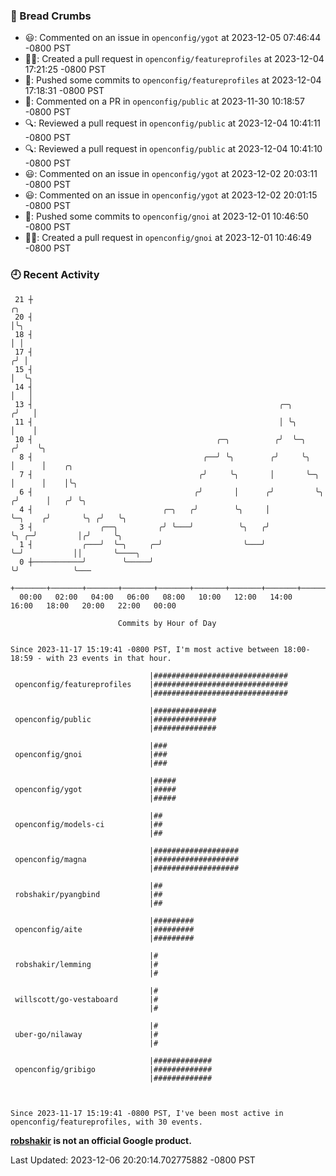 ### 🍞 Bread Crumbs

 * 😃: Commented on an issue in `openconfig/ygot` at 2023-12-05 07:46:44 -0800 PST
 * ✍🏼: Created a pull request in `openconfig/featureprofiles` at 2023-12-04 17:21:25 -0800 PST
 * 🚢: Pushed some commits to `openconfig/featureprofiles` at 2023-12-04 17:18:31 -0800 PST
 * 💬: Commented on a PR in  `openconfig/public` at 2023-11-30 10:18:57 -0800 PST
 * 🔍: Reviewed a pull request in  `openconfig/public` at 2023-12-04 10:41:11 -0800 PST
 * 🔍: Reviewed a pull request in  `openconfig/public` at 2023-12-04 10:41:10 -0800 PST
 * 😃: Commented on an issue in `openconfig/ygot` at 2023-12-02 20:03:11 -0800 PST
 * 😃: Commented on an issue in `openconfig/ygot` at 2023-12-02 20:01:15 -0800 PST
 * 🚢: Pushed some commits to `openconfig/gnoi` at 2023-12-01 10:46:50 -0800 PST
 * ✍🏼: Created a pull request in `openconfig/gnoi` at 2023-12-01 10:46:49 -0800 PST

### 🕘 Recent Activity
```
 21 ┼                                                                            ╭╮
 20 ┤                                                                            │╰╮
 18 ┤                                                                            │ │
 17 ┤                                                                           ╭╯ │
 15 ┤                                                                           │  ╰╮
 14 ┤                                                                           │   │
 13 ┤                                                       ╭─╮                ╭╯   │
 11 ┤                                                       │ ╰╮               │    │
 10 ┤                                         ╭─╮          ╭╯  ╰─╮            ╭╯    ╰╮
  8 ┤                                      ╭──╯ ╰╮        ╭╯     ╰╮           │      │    ╭╮
  7 ┤                                     ╭╯     ╰╮       │       ╰─╮         │      │    │╰╮
  6 ┤                                    ╭╯       │      ╭╯         ╰╮       ╭╯      │   ╭╯ ╰╮
  4 ┤                             ╭─╮   ╭╯        ╰╮     │           ╰─╮    ╭╯       ╰╮ ╭╯   ╰╮
  3 ┤               ╭──╮         ╭╯ ╰───╯          ╰╮   ╭╯             ╰╮ ╭─╯         │╭╯     ╰╮
  1 ┤           ╭───╯  ╰─╮     ╭─╯                  ╰───╯               ╰─╯           ││       ╰────╮
  0 ┼───────────╯        ╰─────╯                                                      ╰╯            ╰───
    +───────+───────+───────+───────+───────+───────+───────+───────+───────+───────+───────+───────+────
  00:00   02:00   04:00   06:00   08:00   10:00   12:00   14:00   16:00   18:00   20:00   22:00   00:00   

						Commits by Hour of Day


Since 2023-11-17 15:19:41 -0800 PST, I'm most active between 18:00-18:59 - with 23 events in that hour.

```



```
                               |##############################
 openconfig/featureprofiles    |##############################
                               |##############################

                               |##############
 openconfig/public             |##############
                               |##############

                               |###
 openconfig/gnoi               |###
                               |###

                               |#####
 openconfig/ygot               |#####
                               |#####

                               |##
 openconfig/models-ci          |##
                               |##

                               |###################
 openconfig/magna              |###################
                               |###################

                               |##
 robshakir/pyangbind           |##
                               |##

                               |#########
 openconfig/aite               |#########
                               |#########

                               |#
 robshakir/lemming             |#
                               |#

                               |#
 willscott/go-vestaboard       |#
                               |#

                               |#
 uber-go/nilaway               |#
                               |#

                               |#############
 openconfig/gribigo            |#############
                               |#############



Since 2023-11-17 15:19:41 -0800 PST, I've been most active in openconfig/featureprofiles, with 30 events.

```
**[robshakir](mailto:robjs@google.com) is not an official Google product.**  


Last Updated: 2023-12-06 20:20:14.702775882 -0800 PST
